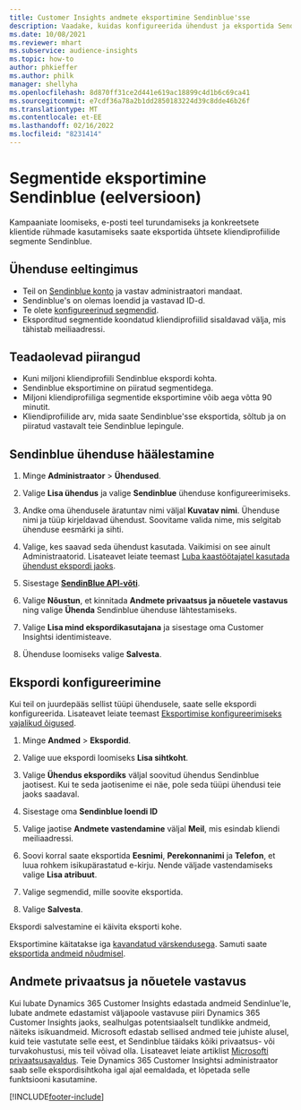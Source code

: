 ```yaml
---
title: Customer Insights andmete eksportimine Sendinblue'sse
description: Vaadake, kuidas konfigureerida ühendust ja eksportida Sendinblue.
ms.date: 10/08/2021
ms.reviewer: mhart
ms.subservice: audience-insights
ms.topic: how-to
author: phkieffer
ms.author: philk
manager: shellyha
ms.openlocfilehash: 8d870ff31ce2d441e619ac18899c4d1b6c69ca41
ms.sourcegitcommit: e7cdf36a78a2b1dd2850183224d39c8dde46b26f
ms.translationtype: MT
ms.contentlocale: et-EE
ms.lasthandoff: 02/16/2022
ms.locfileid: "8231414"
---
```

# <a name="export-segments-to-sendinblue-preview"></a>Segmentide eksportimine Sendinblue (eelversioon)

Kampaaniate loomiseks, e-posti teel turundamiseks ja konkreetsete klientide rühmade kasutamiseks saate eksportida ühtsete kliendiprofiilide segmente Sendinblue.

## <a name="prerequisites-for-connection"></a>Ühenduse eeltingimus

-   Teil on [Sendinblue konto](https://www.sendinblue.com/) ja vastav administraatori mandaat.
-   Sendinblue's on olemas loendid ja vastavad ID-d.
-   Te olete [konfigureerinud segmendid](segments.md).
-   Eksporditud segmentide koondatud kliendiprofiilid sisaldavad välja, mis tähistab meiliaadressi.

## <a name="known-limitations"></a>Teadaolevad piirangud

- Kuni miljoni kliendiprofiili Sendinblue ekspordi kohta.
- Sendinblue eksportimine on piiratud segmentidega.
- Miljoni kliendiprofiiliga segmentide eksportimine võib aega võtta 90 minutit. 
- Kliendiprofiilide arv, mida saate Sendinblue'sse eksportida, sõltub ja on piiratud vastavalt teie Sendinblue lepingule.

## <a name="set-up-connection-to-sendinblue"></a>Sendinblue ühenduse häälestamine

1. Minge **Administraator** > **Ühendused**.

1. Valige **Lisa ühendus** ja valige **Sendinblue** ühenduse konfigureerimiseks.

1. Andke oma ühendusele äratuntav nimi väljal **Kuvatav nimi**. Ühenduse nimi ja tüüp kirjeldavad ühendust. Soovitame valida nime, mis selgitab ühenduse eesmärki ja sihti.

1. Valige, kes saavad seda ühendust kasutada. Vaikimisi on see ainult Administraatorid. Lisateavet leiate teemast [Luba kaastöötajatel kasutada ühendust ekspordi jaoks](connections.md#allow-contributors-to-use-a-connection-for-exports).

1. Sisestage **[SendinBlue API-võti](https://developers.sendinblue.com/docs/getting-started#:~:text=Get%20your%20API%20key&text=You%20can%20create%20one%20from,your%20settings%20This%20API%20key)**.

1. Valige **Nõustun**, et kinnitada **Andmete privaatsus ja nõuetele vastavus** ning valige **Ühenda** Sendinblue ühenduse lähtestamiseks.

1. Valige **Lisa mind ekspordikasutajana** ja sisestage oma Customer Insightsi identimisteave.

1. Ühenduse loomiseks valige **Salvesta**.

## <a name="configure-an-export"></a>Ekspordi konfigureerimine

Kui teil on juurdepääs sellist tüüpi ühendusele, saate selle ekspordi konfigureerida. Lisateavet leiate teemast [Eksportimise konfigureerimiseks vajalikud õigused](export-destinations.md#set-up-a-new-export).

1. Minge **Andmed** > **Ekspordid**.

1. Valige uue ekspordi loomiseks **Lisa sihtkoht**.

1. Valige **Ühendus ekspordiks** väljal soovitud ühendus Sendinblue jaotisest. Kui te seda jaotisenime ei näe, pole seda tüüpi ühendusi teie jaoks saadaval.

1. Sisestage oma **Sendinblue loendi ID** 

1. Valige jaotise **Andmete vastendamine** väljal **Meil**, mis esindab kliendi meiliaadressi. 

1. Soovi korral saate eksportida **Eesnimi**, **Perekonnanimi** ja **Telefon**, et luua rohkem isikupärastatud e-kirju. Nende väljade vastendamiseks valige **Lisa atribuut**.

1. Valige segmendid, mille soovite eksportida. 

1. Valige **Salvesta**.

Ekspordi salvestamine ei käivita eksporti kohe.

Eksportimine käitatakse iga [kavandatud värskendusega](system.md#schedule-tab). Samuti saate [eksportida andmeid nõudmisel](export-destinations.md#run-exports-on-demand). 


## <a name="data-privacy-and-compliance"></a>Andmete privaatsus ja nõuetele vastavus

Kui lubate Dynamics 365 Customer Insights edastada andmeid Sendinlue'le, lubate andmete edastamist väljapoole vastavuse piiri Dynamics 365 Customer Insights jaoks, sealhulgas potentsiaalselt tundlikke andmeid, näiteks isikuandmeid. Microsoft edastab sellised andmed teie juhiste alusel, kuid teie vastutate selle eest, et Sendinblue täidaks kõiki privaatsus- või turvakohustusi, mis teil võivad olla. Lisateavet leiate artiklist [Microsofti privaatsusavaldus](https://go.microsoft.com/fwlink/?linkid=396732).
Teie Dynamics 365 Customer Insightsi administraator saab selle ekspordisihtkoha igal ajal eemaldada, et lõpetada selle funktsiooni kasutamine.


[!INCLUDE[footer-include](../includes/footer-banner.md)]
